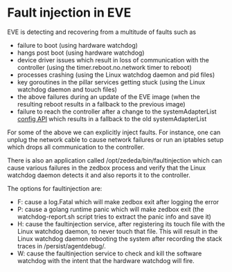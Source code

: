 # Fault injection in EVE

EVE is detecting and recovering from a multitude of faults such as

- failure to boot (using hardware watchdog)
- hangs post boot (using hardware watchdog)
- device driver issues which result in loss of communication with the controller (using the timer.reboot.no.network timer to reboot)
- processes crashing (using the Linux watchdog daemon and pid files)
- key goroutines in the pillar services getting stuck (using the Linux watchdog daemon and touch files)
- the above failures during an update of the EVE image (when the resulting reboot results in a fallback to the previous image)
- failure to reach the controller after a change to the systemAdapterList [config API](https://github.com/lf-edge/eve-api/tree/main/proto/config/devconfig.proto) which results in a fallback to the old systemAdapterList

For some of the above we can explicitly inject faults.
For instance, one can unplug the network cable to cause network failures or run an iptables setup which drops all communication to the controller.

There is also an application called /opt/zededa/bin/faultinjection which can cause various failures in the zedbox process and verify that the Linux watchdog daemon detects it and also reports it to the controller.

The options for faultinjection are:

- F: cause a log.Fatal which will make zedbox exit after logging the error
- P: cause a golang runtime panic which will make zedbox exit (the watchdog-report.sh script tries to extract the panic info and save it)
- H: cause the faultinjection service, after registering its touch file with the Linux watchdog daemon, to never touch that file. This will result in the Linux watchdog daemon rebooting the system after recording the stack traces in /persist/agentdebug/.
- W: cause the faultinjection service to check and kill the software watchdog with the intent that the hardware watchdog will fire.
